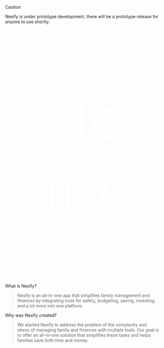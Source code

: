 > [!CAUTION]
> Nexify is under prototype development, there will be a prototype release for anyone to use shortly.

<div style="margin-top: 12rem; margin-left: 8rem; margin-bottom: 12rem;">
  <a
    href="https://nexify.to/"
    style="color: white; text-decoration: none; underline: none; font-size: 12rem;"
  >
    Nexify
  </a>
</div>

What is Nexify?
> Nexify is an all-in-one app that simplifies family management and finances by integrating tools for safety, budgeting, saving, investing, and a lot more into one platform.

Why was Nexify created?
> We started Nexify to address the problem of the complexity and stress of managing family and finances with multiple tools. Our goal is to offer an all-in-one solution that simplifies these tasks and helps families save both time and money.
